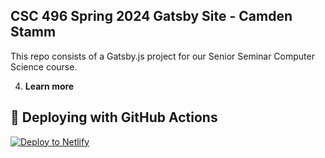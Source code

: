 ## CSC 496 Spring 2024 Gatsby Site - Camden Stamm

This repo consists of a Gatsby.js project for our Senior Seminar Computer Science course.

4.  **Learn more**

## 🚀 Deploying with GitHub Actions

[<img src="https://www.netlify.com/img/deploy/button.svg" alt="Deploy to Netlify" />](https://app.netlify.com/start/deploy?repository=https://github.com/gatsbyjs/gatsby-starter-minimal)

